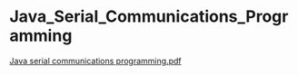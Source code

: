 # Java_Serial_Communications_Programming

[Java serial communications programming.pdf](https://github.com/mariostavr/Java_Serial_Communications/files/9995552/Java.serial.communications.programming.pdf)
